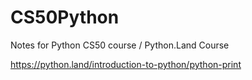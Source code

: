 # CS50Python
Notes for Python CS50 course / Python.Land Course

https://python.land/introduction-to-python/python-print
